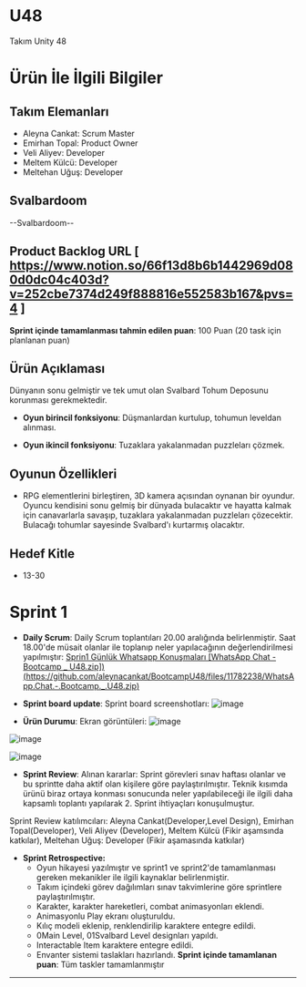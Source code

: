 # **U48**

Takım Unity 48

# Ürün İle İlgili Bilgiler

## Takım Elemanları
- Aleyna Cankat: Scrum Master
- Emirhan Topal: Product Owner
- Veli Aliyev: Developer
- Meltem Külcü: Developer
- Meltehan Uğuş: Developer

## Svalbardoom

--Svalbardoom--

## Product Backlog URL [ https://www.notion.so/66f13d8b6b1442969d080d0dc04c403d?v=252cbe7374d249f888816e552583b167&pvs=4 ]

**Sprint içinde tamamlanması tahmin edilen puan**: 100 Puan (20 task için planlanan puan)

## Ürün Açıklaması

Dünyanın sonu gelmiştir ve tek umut olan Svalbard Tohum Deposunu korunması gerekmektedir.


- **Oyun birincil fonksiyonu**: Düşmanlardan kurtulup, tohumun leveldan alınması.

- **Oyun ikincil fonksiyonu**: Tuzaklara yakalanmadan puzzleları çözmek.

## Oyunun Özellikleri

- RPG elementlerini birleştiren, 3D  kamera açısından oynanan bir oyundur. Oyuncu kendisini sonu gelmiş bir dünyada bulacaktır ve hayatta kalmak için canavarlarla savaşıp, tuzaklara yakalanmadan puzzleları çözecektir. Bulacağı tohumlar sayesinde Svalbard'ı kurtarmış olacaktır.

## Hedef Kitle

- 13-30 

# Sprint 1

- **Daily Scrum**: Daily Scrum toplantıları 20.00 aralığında belirlenmiştir. Saat 18.00'de müsait olanlar ile toplanıp neler yapılacağının değerlendirilmesi yapılmıştır: [Sprin1 Günlük Whatsapp Konuşmaları [WhatsApp Chat - Bootcamp _ U48.zip])(https://github.com/aleynacankat/BootcampU48/files/11782238/WhatsApp.Chat.-.Bootcamp._.U48.zip)
](https://github.com/aleynacankat/BootcampU48/files/11715416/WhatsApp_Chat_-_Bootcamp___U48.zip)


- **Sprint board update**: Sprint board screenshotları: 
![image](https://github.com/aleynacankat/BootcampU48/assets/98126435/eafd868d-398f-43a7-8482-654b257779b0)



- **Ürün Durumu**: Ekran görüntüleri:
![image](https://github.com/aleynacankat/BootcampU48/assets/98126435/4e02d603-ecde-4fed-a787-62f8b2a55c01)

![image](https://github.com/aleynacankat/BootcampU48/assets/98126435/c895727e-4df3-4aaf-9866-38612149c6ab)

![image](https://github.com/aleynacankat/BootcampU48/assets/98126435/89868a80-71dc-4067-95c0-63d402a1fdbe)



- **Sprint Review**: 
Alınan kararlar: Sprint görevleri sınav haftası olanlar ve bu sprintte daha aktif olan kişilere göre paylaştırılmıştır. Teknik kısımda ürünü biraz ortaya konması sonucunda neler yapılabileceği ile ilgili daha kapsamlı toplantı yapılarak 2. Sprint ihtiyaçları konuşulmuştur.

Sprint Review katılımcıları: Aleyna Cankat(Developer,Level Design), Emirhan Topal(Developer), Veli Aliyev (Developer), Meltem Külcü (Fikir aşamsında katkılar), Meltehan Uğuş: Developer (Fikir aşamasında katkılar)

- **Sprint Retrospective:**
  - Oyun hikayesi yazılmıştır ve sprint1 ve sprint2'de tamamlanması gereken mekanikler ile ilgili kaynaklar belirlenmiştir.
  - Takım içindeki görev dağılımları sınav takvimlerine göre sprintlere paylaştırılmıştır.
  - Karakter, karakter hareketleri, combat animasyonları eklendi.
  - Animasyonlu Play ekranı oluşturuldu.
  - Kılıç modeli eklenip, renklendirilip karaktere entegre edildi.
  - 0Main Level, 01Svalbard Level designları yapıldı.
  - Interactable Item karaktere entegre edildi.
  - Envanter sistemi taslakları hazırlandı.
**Sprint içinde tamamlanan puan**: Tüm taskler tamamlanmıştır
---
